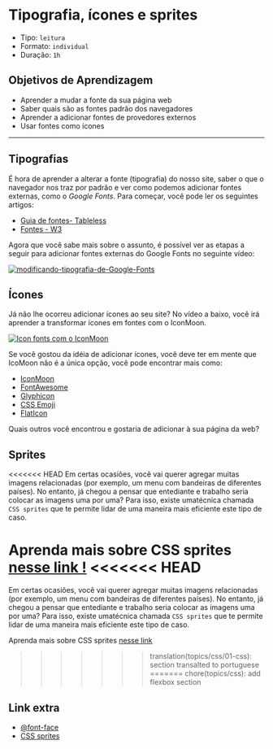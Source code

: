 # Tipografia, ícones e sprites

- Tipo: `leitura`
- Formato: `individual`
- Duração: `1h`

## Objetivos de Aprendizagem

- Aprender a mudar a fonte da sua página web
- Saber quais são as fontes padrão dos navegadores
- Aprender a adicionar fontes de provedores externos
- Usar fontes como ícones

***

## Tipografias

É hora de aprender a alterar a fonte \(tipografia\) do nosso site, saber o que o
navegador nos traz por padrão e ver como podemos adicionar fontes externas, como
o _Google Fonts_. Para começar, você pode ler os seguintes artigos:

- [Guia de fontes-
  Tableless](https://tableless.com.br/um-guia-completo-de-tipografia-para-a-web/)
- [Fontes - W3](https://www.w3.org/Style/Examples/007/fonts.pt_BR.html)

Agora que você sabe mais sobre o assunto, é possível ver as etapas a seguir para
adicionar fontes externas do Google Fonts no seguinte vídeo:

[![modificando-tipografia-de-Google-Fonts](https://img.youtube.com/vi/G78zXwl2Gu8/hqdefault.jpg)](https://www.youtube.com/watch?v=G78zXwl2Gu8)

## Ícones

Já não lhe ocorreu adicionar ícones ao seu site? No vídeo a baixo, você irá
aprender a transformar ícones em fontes com o IconMoon.

[![Icon fonts com o
IconMoon](https://img.youtube.com/vi/3JpPGX9dp7s/hqdefault.jpg)](https://www.youtube.com/watch?v=3JpPGX9dp7s)

Se você gostou da idéia de adicionar ícones, você deve ter em mente que IcoMoon
não é a única opção, você pode encontrar mais como:

- [IconMoon](https://icomoon.io/)
- [FontAwesome](http://fontawesome.io/)
- [Glyphicon](http://glyphicons.com/)
- [CSS Emoji](https://afeld.github.io/emoji-css/)
- [FlatIcon](https://www.flaticon.com/)

Quais outros você encontrou e gostaria de adicionar à sua página da web?

## Sprites

<<<<<<< HEAD
Em certas ocasiões, você vai querer agregar muitas imagens relacionadas (por
exemplo, um menu com bandeiras de diferentes países). No entanto, já chegou a
pensar que entediante e trabalho seria colocar as imagens uma por uma? Para
isso, existe umatécnica chamada `CSS sprites` que te permite lidar de uma
maneira mais eficiente este tipo de caso.

Aprenda mais sobre CSS sprites [nesse
link !](https://www.w3schools.com/css/css_image_sprites.asp)
<<<<<<< HEAD
=======
Em certas ocasiões, você vai querer agregar muitas imagens relacionadas (por exemplo, um menu com bandeiras de diferentes países). No entanto, já chegou a pensar que entediante e trabalho seria colocar as imagens uma por uma? Para isso, existe umatécnica chamada `CSS sprites` que te permite lidar de uma maneira mais eficiente este tipo de caso. 

Aprenda mais sobre CSS sprites [nesse link](https://www.w3schools.com/css/css_image_sprites.asp)
>>>>>>> translation(topics/css/01-css): section transalted to portuguese
=======
>>>>>>> chore(topics/css): add flexbox section

## Link extra

- [@font-face](https://tableless.com.br/font-face-fonts-externas-na-web/)
- [CSS sprites](https://css-tricks.com/css-sprites/)